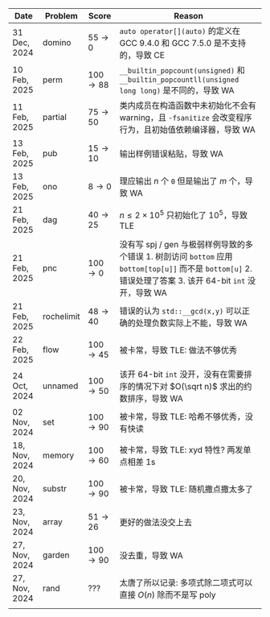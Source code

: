 
| Date          | Problem    | Score                | Reason                                                                                                                          |
| ------------- | ---------- | -------------------- | ------------------------------------------------------------------------------------------------------------------------------- |
| 31 Dec, 2024  | domino     | $55 \rightarrow 0$   | `auto operator[](auto)` 的定义在 GCC 9.4.0 和 GCC 7.5.0 是不支持的，导致 CE                                                                  |
| 10 Feb, 2025  | perm       | $100 \rightarrow 88$ | `__builtin_popcount(unsigned)` 和 `__builtin_popcountll(unsigned long long)` 是不同的，导致 WA                                          |
| 11 Feb, 2025  | partial    | $75 \rightarrow 50$  | 类内成员在构造函数中未初始化不会有 warning，且 `-fsanitize` 会改变程序行为，且初始值依赖编译器，导致 WA                                                                |
| 13 Feb, 2025  | pub        | $15 \rightarrow 10$  | 输出样例错误粘贴，导致 WA                                                                                                                  |
| 13 Feb, 2025  | ono        | $8 \rightarrow 0$    | 理应输出 $n$ 个 `0` 但是输出了 $m$ 个，导致 WA                                                                                                |
| 21 Feb, 2025  | dag        | $40 \rightarrow 25$  | $n \le 2 \times 10^5$ 只初始化了 $10^5$，导致 TLE                                                                                       |
| 21 Feb, 2025  | pnc        | $100 \rightarrow 0$  | 没有写 spj / gen 与极弱样例导致的多个错误 1. 树剖访问 `bottom` 应用 `bottom[top[u]]` 而不是 `bottom[u]` 2. 错误处理了答案 3. 该开 $64\text{-bit}$ `int` 没开，导致 WA |
| 21 Feb, 2025  | rochelimit | $48 \rightarrow 40$  | 错误的认为 `std::__gcd(x,y)` 可以正确的处理负数实际上不能，导致 WA                                                                                    |
| 22 Feb, 2025  | flow       | $100 \rightarrow 45$ | 被卡常，导致 TLE: 做法不够优秀                                                                                                              |
| 24 Oct, 2024  | unnamed    | $100 \rightarrow 50$ | 该开 $64\text{-bit}$ `int` 没开，没有在需要排序的情况下对 $O(\sqrt n)$ 求出的约数排序，导致 WA                                                             |
| 02 Nov, 2024  | set        | $100 \rightarrow 90$ | 被卡常，导致 TLE: 哈希不够优秀，没有快读                                                                                                         |
| 18, Nov, 2024 | memory     | $100 \rightarrow 60$ | 被卡常，导致 TLE: xyd 特性? 两发单点相差 1s                                                                                                   |
| 20, Nov, 2024 | substr     | $100 \rightarrow 90$ | 被卡常，导致 TLE: 随机撒点撒太多了                                                                                                            |
| 23, Nov, 2024 | array      | $51 \rightarrow 26$  | 更好的做法没交上去                                                                                                                       |
| 27, Nov, 2024 | garden     | $100 \rightarrow 90$ | 没去重，导致 WA                                                                                                                       |
| 27, Nov, 2024 | rand       | $???$                | 太唐了所以记录: 多项式除二项式可以直接 $O(n)$ 除而不是写 poly                                                                                          |
|               |            |                      |                                                                                                                                 |
